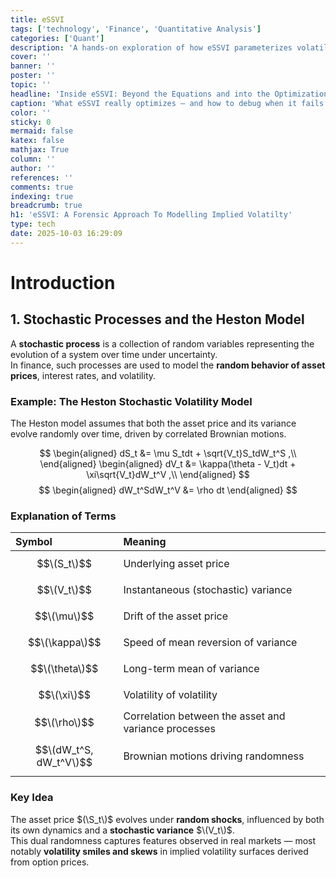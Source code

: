 ```yaml
---
title: eSSVI
tags: ['technology', 'Finance', 'Quantitative Analysis']
categories: ['Quant']
description: 'A hands-on exploration of how eSSVI parameterizes volatility, what happens inside its optimization loop, and what each failure mode actually reveals about your data'
cover: ''
banner: ''
poster: ''
topic: ''
headline: 'Inside eSSVI: Beyond the Equations and into the Optimization Problem'
caption: 'What eSSVI really optimizes — and how to debug when it fails.'
color: ''
sticky: 0
mermaid: false
katex: false
mathjax: True
column: ''
author: ''
references: ''
comments: true
indexing: true
breadcrumb: true
h1: 'eSSVI: A Forensic Approach To Modelling Implied Volatilty'
type: tech
date: 2025-10-03 16:29:09
---
```

# Introduction

## 1. Stochastic Processes and the Heston Model

A **stochastic process** is a collection of random variables representing the evolution of a system over time under uncertainty.  
In finance, such processes are used to model the **random behavior of asset prices**, interest rates, and volatility.

### Example: The Heston Stochastic Volatility Model

The Heston model assumes that both the asset price and its variance evolve randomly over time, driven by correlated Brownian motions.

$$
\begin{aligned}
dS_t &= \mu S_tdt + \sqrt{V_t}S_tdW_t^S ,\\ 
\end{aligned}
\begin{aligned}
dV_t &= \kappa(\theta - V_t)dt + \xi\sqrt{V_t}dW_t^V ,\\
\end{aligned}
$$
$$
\begin{aligned}
dW_t^SdW_t^V &= \rho dt
\end{aligned}
$$

### Explanation of Terms

| Symbol | Meaning |
|:--------|:--------|
| $$\(S_t\)$$ | Underlying asset price |
| $$\(V_t\)$$ | Instantaneous (stochastic) variance |
| $$\(\mu\)$$ | Drift of the asset price |
| $$\(\kappa\)$$ | Speed of mean reversion of variance |
| $$\(\theta\)$$ | Long-term mean of variance |
| $$\(\xi\)$$ | Volatility of volatility |
| $$\(\rho\)$$ | Correlation between the asset and variance processes |
| $$\(dW_t^S, dW_t^V\)$$ | Brownian motions driving randomness |

### Key Idea

The asset price $(\S_t\)$ evolves under **random shocks**, influenced by both its own dynamics and a **stochastic variance** $\(V_t\)$.  
This dual randomness captures features observed in real markets — most notably **volatility smiles and skews** in implied volatility surfaces derived from option prices.




